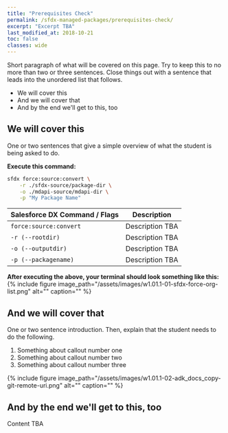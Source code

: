 ```yaml
---
title: "Prerequisites Check"
permalink: /sfdx-managed-packages/prerequisites-check/
excerpt: "Excerpt TBA"
last_modified_at: 2018-10-21
toc: false
classes: wide
---
```


Short paragraph of what will be covered on this page.  Try to keep this to no more than two or three sentences. Close things out with a sentence that leads into the unordered list that follows.

* We will cover this
* And we will cover that
* And by the end we'll get to this, too

## We will cover this
One or two sentences that give a simple overview of what the student is being asked to do.

**Execute this command:**
```bash
sfdx force:source:convert \
    -r ./sfdx-source/package-dir \
    -o ./mdapi-source/mdapi-dir \
    -p "My Package Name"
```

| Salesforce DX Command / Flags   | Description                                             |
| --------------------------------| --------------------------------------------------------|
| `force:source:convert`          | Description TBA                                         |
| `-r (--rootdir)`                | Description TBA                                         |
| `-o (--outputdir)`              | Description TBA                                         |
| `-p (--packagename)`            | Description TBA                                         |


**After executing the above, your terminal should look something like this:**
{% include figure image_path="/assets/images/w1.01.1-01-sfdx-force-org-list.png" alt="" caption="" %}

## And we will cover that
One or two sentence introduction. Then, explain that the student needs to do the following.

1. Something about callout number one
2. Something about callout number two
3. Something about callout number three

{% include figure image_path="/assets/images/w1.01.1-02-adk_docs_copy-git-remote-uri.png" alt="" caption="" %}


## And by the end we'll get to this, too
Content TBA
